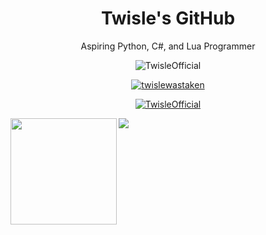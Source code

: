 <p align="center">
  <h1 align="center">Twisle's GitHub</h1>
  <p align="center">Aspiring Python, C#, and Lua Programmer</p>
</p>

<p align="Center"> <img src="https://komarev.com/ghpvc/?username=TwisleOfficial&label=Profile%20views&color=0e75b6&style=flat" alt="TwisleOfficial" /> </p>
<p align="center"> <a href="https://twitter.com/twislewastaken" target="blank"><img src="https://img.shields.io/twitter/follow/twislewastaken?logo=twitter&style=for-the-badge" alt="twislewastaken" /></a> </p>

<p align="center"> <a href="https://github.com/ryo-ma/github-profile-trophy"><img src="https://github-profile-trophy.vercel.app/?username=TwisleOfficial&theme=onestar&no-frame=true" alt="TwisleOfficial" /></a> </p>

<div>
  <img height="170" align="left" src="https://github-readme-stats.vercel.app/api?username=TwisleOfficial&count_private=true&include_all_commits=true" />
  <img src="https://github-readme-stats.vercel.app/api/top-langs/?username=TwisleOfficial&layout=compact" />
</div>

<p align="center">
 


</p>
